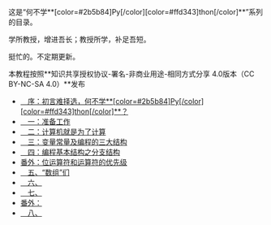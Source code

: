 这是“何不学**[color=#2b5b84]Py[/color][color=#ffd343]thon[/color]**”系列的目录。

学所教授，增进吾长；教授所学，补足吾短。

挺忙的。不定期更新。

本教程按照**知识共享授权协议-署名-非商业用途-相同方式分享 4.0版本（CC BY-NC-SA 4.0）**发布

* [　序：初言难择选，何不学**[color=#2b5b84]Py[/color][color=#ffd343]thon[/color]**？](https://www.unitalk.fun/unitalk/public/d/22-python)
* [　一：准备工作](https://www.unitalk.fun/unitalk/public/d/45-python)
* [　二：计算机就是为了计算](https://www.unitalk.fun/unitalk/public/d/53-python)
* [　三：变量常量及编程的三大结构](https://www.unitalk.fun/unitalk/public/d/70-python)
* [　四：编程基本结构之分支结构](https://www.unitalk.fun/unitalk/public/d/108-python)
* [番外：位运算符和运算符的优先级]()
* [　五、“数组”们](https://www.unitalk.fun/unitalk/public/d/111-python)
* [　六、]()
* [　七、]()
* [番外：]()
* [　八、]()